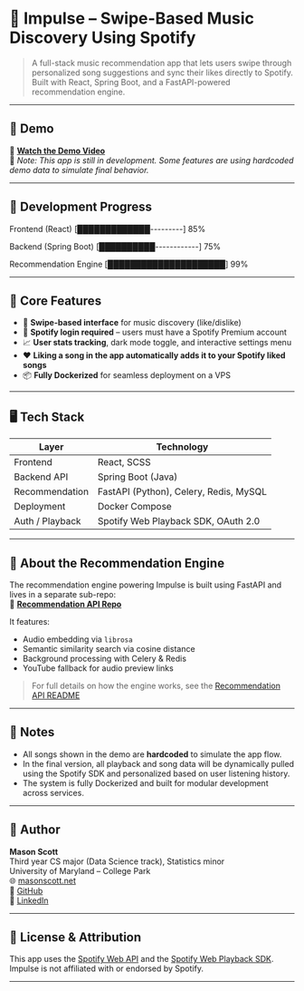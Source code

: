 # 🎵 Impulse – Swipe-Based Music Discovery Using Spotify

> A full-stack music recommendation app that lets users swipe through personalized song suggestions and sync their likes directly to Spotify. Built with React, Spring Boot, and a FastAPI-powered recommendation engine.

---

## 🚀 Demo

🎥 **[Watch the Demo Video](https://www.youtube.com/watch?v=CKNp-Hg_AkI&ab_channel=MasonScott)**  
📌 _Note: This app is still in development. Some features are using hardcoded demo data to simulate final behavior._

---

## 🔧 Development Progress

Frontend (React) [█████████████---------] 85%

Backend (Spring Boot) [██████████------------] 75%

Recommendation Engine [█████████████████████] 99%

---

## 🧠 Core Features

- 🎵 **Swipe-based interface** for music discovery (like/dislike)
- 🔐 **Spotify login required** – users must have a Spotify Premium account
- 📈 **User stats tracking**, dark mode toggle, and interactive settings menu
- ❤️ **Liking a song in the app automatically adds it to your Spotify liked songs**
- 📦 **Fully Dockerized** for seamless deployment on a VPS

---

## 🖥️ Tech Stack

| Layer           | Technology                             |
| --------------- | -------------------------------------- |
| Frontend        | React, SCSS                            |
| Backend API     | Spring Boot (Java)                     |
| Recommendation  | FastAPI (Python), Celery, Redis, MySQL |
| Deployment      | Docker Compose                         |
| Auth / Playback | Spotify Web Playback SDK, OAuth 2.0    |

---

## 🧠 About the Recommendation Engine

The recommendation engine powering Impulse is built using FastAPI and lives in a separate sub-repo:  
🔗 **[Recommendation API Repo](https://github.com/04mscott/Recommendation-API)**

It features:

- Audio embedding via `librosa`
- Semantic similarity search via cosine distance
- Background processing with Celery & Redis
- YouTube fallback for audio preview links

> For full details on how the engine works, see the [Recommendation API README](https://github.com/04mscott/Recommendation-API/blob/main/README.md)

---

## 📌 Notes

- All songs shown in the demo are **hardcoded** to simulate the app flow.
- In the final version, all playback and song data will be dynamically pulled using the Spotify SDK and personalized based on user listening history.
- The system is fully Dockerized and built for modular development across services.

---

## 👤 Author

**Mason Scott**  
Third year CS major (Data Science track), Statistics minor  
University of Maryland – College Park  
🌐 [masonscott.net](https://masonscott.net)  
🐙 [GitHub](https://github.com/04mscott)  
🔗 [LinkedIn](https://www.linkedin.com/in/mason-t-scott/)

---

## 📄 License & Attribution

This app uses the [Spotify Web API](https://developer.spotify.com/documentation/web-api/) and the [Spotify Web Playback SDK](https://developer.spotify.com/documentation/web-playback-sdk/).  
Impulse is not affiliated with or endorsed by Spotify.

---
